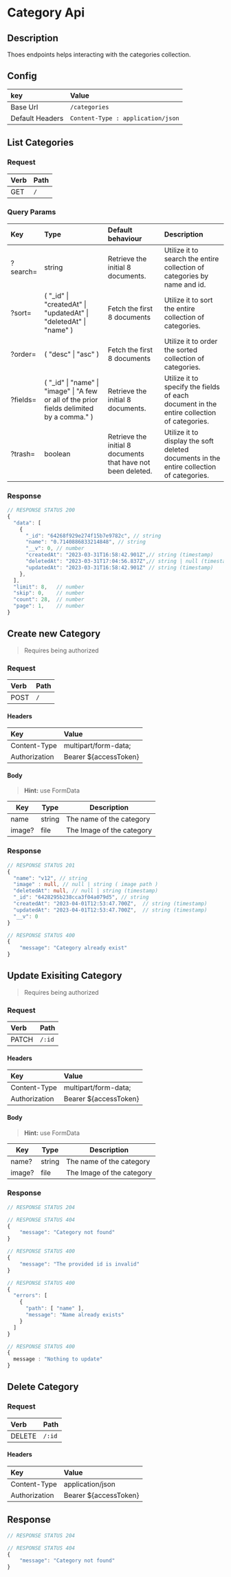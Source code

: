# Category Api

## Description

Thoes endpoints helps interacting with the categories collection.

## Config
|key|Value|
|:--|:--|
|Base Url|` /categories `|
|Default Headers|`Content-Type : application/json`|

## List Categories

### Request
|Verb|Path|
|:--|:--|
|GET|`/`|

### Query Params
|Key|Type|Default behaviour|Description|
|:--|:--|:--|:--|
|?search=|string|Retrieve the initial 8 documents.|Utilize it to search the entire collection of categories by name and id.|
|?sort=|( "_id" \| "createdAt" \| "updatedAt" \| "deletedAt" \| "name" )|Fetch the first 8 documents|Utilize it to sort the entire collection of categories.|
|?order=|( "desc" \| "asc" )|Fetch the first 8 documents|Utilize it to order the sorted collection of categories.|
|?fields=|( "_id" \| "name" \| "image" \| "A few or all of the prior fields delimited by a comma." )|Retrieve the initial 8 documents.|Utilize it to specify the fields of each document in the entire collection of categories.|
|?trash=|boolean|Retrieve the initial 8 documents that have not been deleted.|Utilize it to display the soft deleted documents in the entire collection of categories.|

### Response
```typescript
// RESPONSE STATUS 200
{
  "data": [
    {
      "_id": "64268f929e274f15b7e9782c", // string
      "name": "0.7140886833214848", // string
      "__v": 0, // number
      "createdAt": "2023-03-31T16:58:42.901Z",// string (timestamp)
      "deletedAt": "2023-03-31T17:04:56.837Z",// string | null (timestamp)
      "updatedAt": "2023-03-31T16:58:42.901Z" // string (timestamp)
    },
  ],
  "limit": 8,   // number
  "skip": 0,    // number
  "count": 28,  // number
  "page": 1,    // number
}
```

## Create new Category

> Requires being authorized

### Request
|Verb|Path|
|:--|:--|
|POST|`/`|

#### Headers
|Key|Value|
|:--|:--|
|Content-Type|multipart/form-data;|
|Authorization|Bearer ${accessToken}|

#### Body

> **Hint:** use FormData

|Key|Type|Description|
|--|--|--|
|name|string|The name of the category|
|image?|file|The Image of the category|

### Response
```typescript
// RESPONSE STATUS 201
{
  "name": "v12", // string
  "image" : null, // null | string ( image path )
  "deletedAt": null, // null | string (timestamp)
  "_id": "6428295b238cca3f04a079d5", // string
  "createdAt": "2023-04-01T12:53:47.700Z",  // string (timestamp)
  "updatedAt": "2023-04-01T12:53:47.700Z",  // string (timestamp)
  "__v": 0
}
```
```typescript
// RESPONSE STATUS 400
{
    "message": "Category already exist"
}
```

## Update Exisiting Category

> Requires being authorized

### Request
|Verb|Path|
|:--|:--|
|PATCH|`/:id`|

#### Headers
|Key|Value|
|:--|:--|
|Content-Type|multipart/form-data;|
|Authorization|Bearer ${accessToken}|

#### Body

> **Hint:** use FormData

|Key|Type|Description|
|--|--|--|
|name?|string|The name of the category|
|image?|file|The Image of the category|

### Response
```typescript
// RESPONSE STATUS 204
```
```typescript
// RESPONSE STATUS 404
{
    "message": "Category not found"
}
````
```typescript
// RESPONSE STATUS 400
{
    "message": "The provided id is invalid"
}
```
```typescript
// RESPONSE STATUS 400
{
  "errors": [
    {
      "path": [ "name" ],
      "message": "Name already exists"
    }
  ]
}
```
```typescript
// RESPONSE STATUS 400
{
  message : "Nothing to update"
}
```
## Delete Category

### Request
|Verb|Path|
|:--|:--|
|DELETE|`/:id`|

#### Headers
|Key|Value|
|:--|:--|
|Content-Type|application/json|
|Authorization|Bearer ${accessToken}|

## Response
```typescript
// RESPONSE STATUS 204
```
```typescript 
// RESPONSE STATUS 404
{
    "message": "Category not found"
}
```
